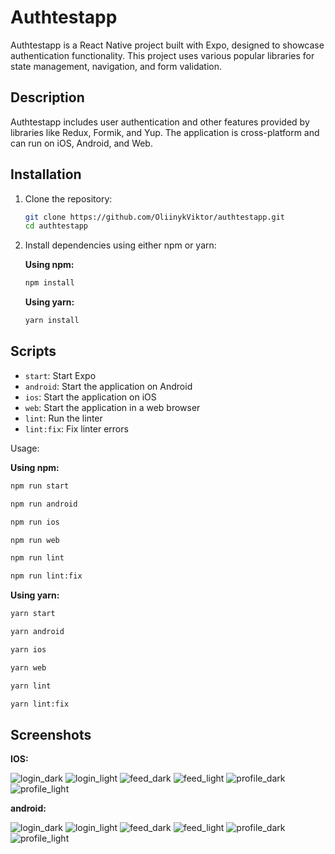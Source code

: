 # Authtestapp

Authtestapp is a React Native project built with Expo, designed to showcase authentication functionality. This project uses various popular libraries for state management, navigation, and form validation.

## Description

Authtestapp includes user authentication and other features provided by libraries like Redux, Formik, and Yup. The application is cross-platform and can run on iOS, Android, and Web.

## Installation

1. Clone the repository:

    ```sh
    git clone https://github.com/OliinykViktor/authtestapp.git
    cd authtestapp
    ```

2. Install dependencies using either npm or yarn:

    **Using npm:**

    ```sh
    npm install
    ```

    **Using yarn:**

    ```sh
    yarn install
    ```

## Scripts

- `start`: Start Expo
- `android`: Start the application on Android
- `ios`: Start the application on iOS
- `web`: Start the application in a web browser
- `lint`: Run the linter
- `lint:fix`: Fix linter errors

Usage:

**Using npm:**

```sh
npm run start
```
```sh
npm run android
```
```sh
npm run ios
```
```sh
npm run web
```
```sh
npm run lint
```
```sh
npm run lint:fix
```

**Using yarn:**

```sh
yarn start
```
```sh
yarn android
```
```sh
yarn ios
```
```sh
yarn web
```
```sh
yarn lint
```
```sh
yarn lint:fix
```

## Screenshots

**IOS:**

![login_dark](src/shared/assets/screenshots/ios/login_dark.jpg)
![login_light](src/shared/assets/screenshots/ios/login_light.jpg)
![feed_dark](src/shared/assets/screenshots/ios/feed_dark.jpg)
![feed_light](src/shared/assets/screenshots/ios/feed_light.jpg)
![profile_dark](src/shared/assets/screenshots/ios/profile_dark.jpg)
![profile_light](src/shared/assets/screenshots/ios/profile_light.jpg)

**android:**

![login_dark](src/shared/assets/screenshots/android/login_dark.jpg)
![login_light](src/shared/assets/screenshots/android/login_light.jpg)
![feed_dark](src/shared/assets/screenshots/android/feed_dark.jpg)
![feed_light](src/shared/assets/screenshots/android/feed_light.jpg)
![profile_dark](src/shared/assets/screenshots/android/profile_dark.jpg)
![profile_light](src/shared/assets/screenshots/android/profile_light.jpg)
